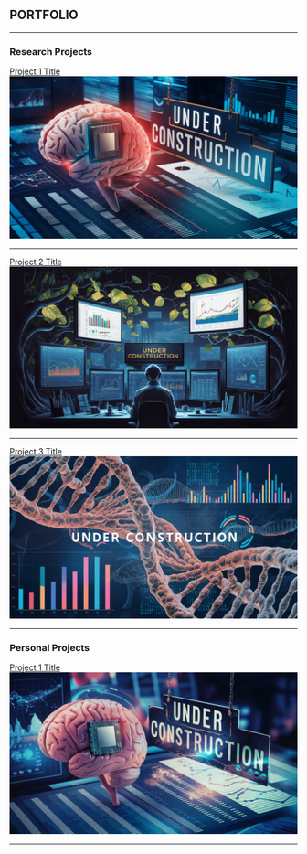 ## PORTFOLIO

---

### Research Projects

[Project 1 Title](/sample_page)
<img src="images\underconstruction4.png?raw=true"/>

---
[Project 2 Title](/pdf/sample_presentation.pdf)
<img src="images\underconstruction1.png?raw=true"/>

---
[Project 3 Title](http://example.com/)
<img src="images\underconstruction2.png?raw=true"/>

---

### Personal Projects

[Project 1 Title](/sample_page)
<img src="images\underconstruction3.png?raw=true"/>

---





